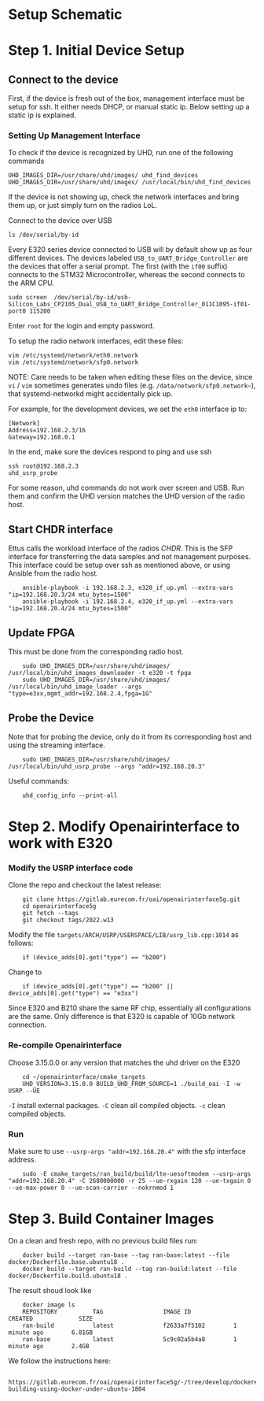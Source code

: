 # Setup Schematic


# Step 1. Initial Device Setup

## Connect to the device

First, if the device is fresh out of the box, management interface must be setup for ssh. It either needs DHCP, or manual static ip. Below setting up a static ip is explained.

### Setting Up Management Interface

To check if the device is recognized by UHD, run one of the following commands

    UHD_IMAGES_DIR=/usr/share/uhd/images/ uhd_find_devices
    UHD_IMAGES_DIR=/usr/share/uhd/images/ /usr/local/bin/uhd_find_devices
    
If the device is not showing up, check the network interfaces and bring them up, or just simply turn on the radios LoL.



Connect to the device over USB

    ls /dev/serial/by-id
    
Every E320 series device connected to USB will by default show up as four different devices. The devices labeled `USB_to_UART_Bridge_Controller` are the devices that offer a serial prompt. The first (with the `if00` suffix) connects to the STM32 Microcontroller, whereas the second connects to the ARM CPU.
    
    sudo screen  /dev/serial/by-id/usb-Silicon_Labs_CP2105_Dual_USB_to_UART_Bridge_Controller_011C1095-if01-port0 115200

Enter `root` for the login and empty password.

To setup the radio network interfaces, edit these files:

    vim /etc/systemd/network/eth0.network
    vim /etc/systemd/network/sfp0.network
    
NOTE: Care needs to be taken when editing these files on the device, since `vi` / `vim` sometimes generates undo files (e.g. `/data/network/sfp0.network~`), that systemd-networkd might accidentally pick up.
    
For example, for the development devices, we set the `eth0` interface ip to:

    [Network]
    Address=192.168.2.3/16
    Gateway=192.168.0.1 

In the end, make sure the devices respond to ping and use ssh

    ssh root@192.168.2.3
    uhd_usrp_probe

For some reason, uhd commands do not work over screen and USB. Run them and confirm the UHD version matches the UHD version of the radio host.

## Start CHDR interface

Ettus calls the workload interface of the radios *CHDR*. This is the SFP interface for transferring the data samples and not management purposes. This interface could be setup over ssh as mentioned above, or using Ansible from the radio host.

        ansible-playbook -i 192.168.2.3, e320_if_up.yml --extra-vars "ip=192.168.20.3/24 mtu_bytes=1500"
        ansible-playbook -i 192.168.2.4, e320_if_up.yml --extra-vars "ip=192.168.20.4/24 mtu_bytes=1500"
        
## Update FPGA

This must be done from the corresponding radio host.

        sudo UHD_IMAGES_DIR=/usr/share/uhd/images/ /usr/local/bin/uhd_images_downloader -t e320 -t fpga
        sudo UHD_IMAGES_DIR=/usr/share/uhd/images/ /usr/local/bin/uhd_image_loader --args "type=e3xx,mgmt_addr=192.168.2.4,fpga=1G"


## Probe the Device

Note that for probing the device, only do it from its corresponding host and using the streaming interface.

        sudo UHD_IMAGES_DIR=/usr/share/uhd/images/ /usr/local/bin/uhd_usrp_probe --args "addr=192.168.20.3"


Useful commands:

        uhd_config_info --print-all


# Step 2. Modify Openairinterface to work with E320

### Modify the USRP interface code

Clone the repo and checkout the latest release:
        
        git clone https://gitlab.eurecom.fr/oai/openairinterface5g.git
        cd openairinterface5g
        git fetch --tags
        git checkout tags/2022.w13

Modify the file `targets/ARCH/USRP/USERSPACE/LIB/usrp_lib.cpp:1014` as follows:

        if (device_adds[0].get("type") == "b200")

Change to

        if (device_adds[0].get("type") == "b200" || device_adds[0].get("type") == "e3xx")
        
Since E320 and B210 share the same RF chip, essentially all configurations are the same. Only difference is that E320 is capable of 10Gb network connection.

### Re-compile Openairinterface

Choose 3.15.0.0 or any version that matches the uhd driver on the E320

        cd ~/openairinterface/cmake_targets
        UHD_VERSION=3.15.0.0 BUILD_UHD_FROM_SOURCE=1 ./build_oai -I -w USRP --UE

`-I` install external packages.
`-C` clean all compiled objects.
`-c` clean compiled objects.

### Run

Make sure to use `--usrp-args "addr=192.168.20.4"` with the sfp interface address.

        sudo -E cmake_targets/ran_build/build/lte-uesoftmodem --usrp-args "addr=192.168.20.4" -C 2680000000 -r 25 --ue-rxgain 120 --ue-txgain 0 --ue-max-power 0 --ue-scan-carrier --nokrnmod 1


# Step 3. Build Container Images

On a clean and fresh repo, with no previous build files run:

        docker build --target ran-base --tag ran-base:latest --file docker/Dockerfile.base.ubuntu18 .
        docker build --target ran-build --tag ran-build:latest --file docker/Dockerfile.build.ubuntu18 .

The result shoud look like

        docker image ls
        REPOSITORY          TAG                 IMAGE ID            CREATED             SIZE
        ran-build           latest              f2633a7f5102        1 minute ago        6.81GB
        ran-base            latest              5c9c02a5b4a8        1 minute ago        2.4GB


We follow the instructions here: 

        https://gitlab.eurecom.fr/oai/openairinterface5g/-/tree/develop/docker#3-building-using-docker-under-ubuntu-1804
